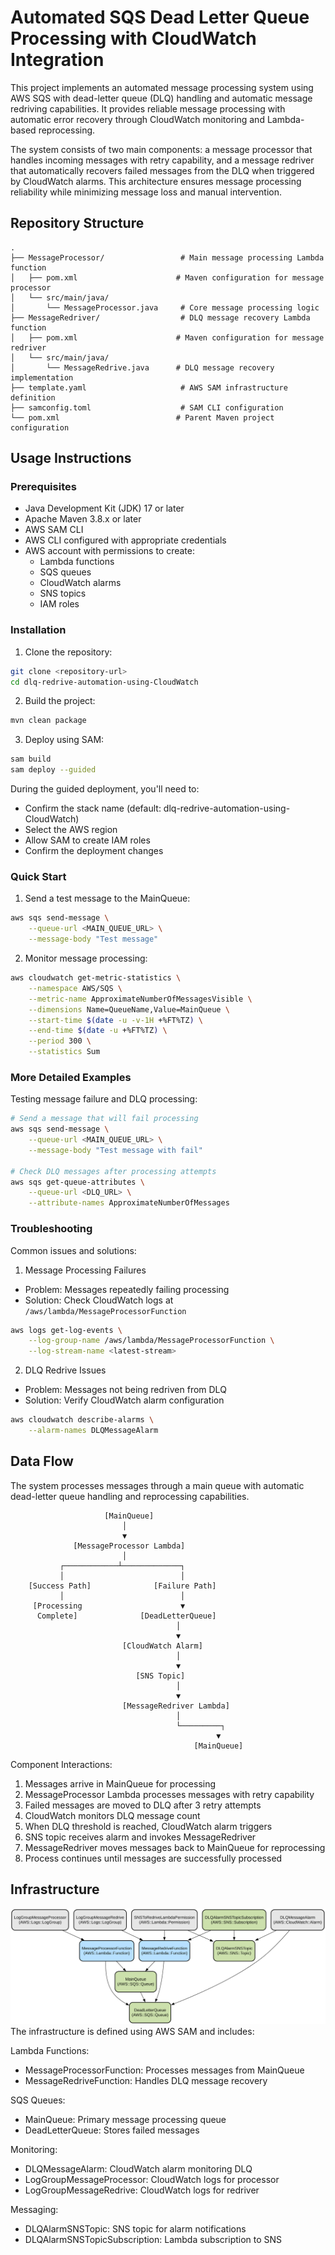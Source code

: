 # Automated SQS Dead Letter Queue Processing with CloudWatch Integration

This project implements an automated message processing system using AWS SQS with dead-letter queue (DLQ) handling and automatic message redriving capabilities. It provides reliable message processing with automatic error recovery through CloudWatch monitoring and Lambda-based reprocessing.

The system consists of two main components: a message processor that handles incoming messages with retry capability, and a message redriver that automatically recovers failed messages from the DLQ when triggered by CloudWatch alarms. This architecture ensures message processing reliability while minimizing message loss and manual intervention.

## Repository Structure
```
.
├── MessageProcessor/                 # Main message processing Lambda function
│   ├── pom.xml                      # Maven configuration for message processor
│   └── src/main/java/              
│       └── MessageProcessor.java     # Core message processing logic
├── MessageRedriver/                  # DLQ message recovery Lambda function
│   ├── pom.xml                      # Maven configuration for message redriver
│   └── src/main/java/
│       └── MessageRedrive.java      # DLQ message recovery implementation
├── template.yaml                     # AWS SAM infrastructure definition
├── samconfig.toml                    # SAM CLI configuration
└── pom.xml                          # Parent Maven project configuration
```

## Usage Instructions
### Prerequisites
- Java Development Kit (JDK) 17 or later
- Apache Maven 3.8.x or later
- AWS SAM CLI
- AWS CLI configured with appropriate credentials
- AWS account with permissions to create:
  - Lambda functions
  - SQS queues
  - CloudWatch alarms
  - SNS topics
  - IAM roles

### Installation

1. Clone the repository:
```bash
git clone <repository-url>
cd dlq-redrive-automation-using-CloudWatch
```

2. Build the project:
```bash
mvn clean package
```

3. Deploy using SAM:
```bash
sam build
sam deploy --guided
```

During the guided deployment, you'll need to:
- Confirm the stack name (default: dlq-redrive-automation-using-CloudWatch)
- Select the AWS region
- Allow SAM to create IAM roles
- Confirm the deployment changes

### Quick Start

1. Send a test message to the MainQueue:
```bash
aws sqs send-message \
    --queue-url <MAIN_QUEUE_URL> \
    --message-body "Test message"
```

2. Monitor message processing:
```bash
aws cloudwatch get-metric-statistics \
    --namespace AWS/SQS \
    --metric-name ApproximateNumberOfMessagesVisible \
    --dimensions Name=QueueName,Value=MainQueue \
    --start-time $(date -u -v-1H +%FT%TZ) \
    --end-time $(date -u +%FT%TZ) \
    --period 300 \
    --statistics Sum
```

### More Detailed Examples

Testing message failure and DLQ processing:
```bash
# Send a message that will fail processing
aws sqs send-message \
    --queue-url <MAIN_QUEUE_URL> \
    --message-body "Test message with fail"

# Check DLQ messages after processing attempts
aws sqs get-queue-attributes \
    --queue-url <DLQ_URL> \
    --attribute-names ApproximateNumberOfMessages
```

### Troubleshooting

Common issues and solutions:

1. Message Processing Failures
- Problem: Messages repeatedly failing processing
- Solution: Check CloudWatch logs at `/aws/lambda/MessageProcessorFunction`
```bash
aws logs get-log-events \
    --log-group-name /aws/lambda/MessageProcessorFunction \
    --log-stream-name <latest-stream>
```

2. DLQ Redrive Issues
- Problem: Messages not being redriven from DLQ
- Solution: Verify CloudWatch alarm configuration
```bash
aws cloudwatch describe-alarms \
    --alarm-names DLQMessageAlarm
```

## Data Flow
The system processes messages through a main queue with automatic dead-letter queue handling and reprocessing capabilities.

```ascii
                     [MainQueue]
                         │
                         ▼
              [MessageProcessor Lambda]
                         │
           ┌────────────┴─────────────┐
           │                          │
    [Success Path]              [Failure Path]
           │                          │
     [Processing                      ▼
      Complete]              [DeadLetterQueue]
                                     │
                                     ▼
                         [CloudWatch Alarm]
                                     │
                                     ▼
                            [SNS Topic]
                                     │
                                     ▼
                         [MessageRedriver Lambda]
                                     │
                                     └─────────┐
                                              ▼
                                         [MainQueue]
```

Component Interactions:
1. Messages arrive in MainQueue for processing
2. MessageProcessor Lambda processes messages with retry capability
3. Failed messages are moved to DLQ after 3 retry attempts
4. CloudWatch monitors DLQ message count
5. When DLQ threshold is reached, CloudWatch alarm triggers
6. SNS topic receives alarm and invokes MessageRedriver
7. MessageRedriver moves messages back to MainQueue for reprocessing
8. Process continues until messages are successfully processed

## Infrastructure

![Infrastructure diagram](./docs/infra.svg)
The infrastructure is defined using AWS SAM and includes:

Lambda Functions:
- MessageProcessorFunction: Processes messages from MainQueue
- MessageRedriveFunction: Handles DLQ message recovery

SQS Queues:
- MainQueue: Primary message processing queue
- DeadLetterQueue: Stores failed messages

Monitoring:
- DLQMessageAlarm: CloudWatch alarm monitoring DLQ
- LogGroupMessageProcessor: CloudWatch logs for processor
- LogGroupMessageRedrive: CloudWatch logs for redriver

Messaging:
- DLQAlarmSNSTopic: SNS topic for alarm notifications
- DLQAlarmSNSTopicSubscription: Lambda subscription to SNS